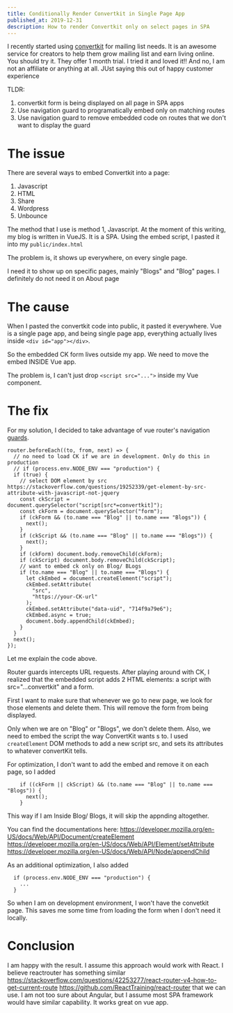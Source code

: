 ```yaml
---
title: Conditionally Render Convertkit in Single Page App
published_at: 2019-12-31
description: How to render Convertkit only on select pages in SPA
---
```


I recently started using [convertkit](https://convertkit.com/) for mailing list needs. It is an awesome service for creators to help them grow mailing list and earn living online. You should try it. They offer 1 month trial. I tried it and loved it!! And no, I am not an affiliate or anything at all. JUst saying this out of happy customer experience

TLDR:
1. convertkit form is being displayed on all page in SPA apps
2. Use navigation guard to programatically embed only on matching routes
3. Use navigation guard to remove embedded code on routes that we don't want to display the guard

# The issue
There are several ways to embed Convertkit into a page:
1. Javascript
2. HTML
3. Share
4. Wordpress
5. Unbounce

The method that I use is method 1, Javascript. At the moment of this writing, my blog is written in VueJS. It is a SPA. Using the embed script, I pasted it into my `public/index.html`

The problem is, it shows up everywhere, on every single page.

I need it to show up on specific pages, mainly "Blogs" and "Blog" pages. I definitely do not need it on About page

# The cause
When I pasted the convertkit code into public, it pasted it everywhere. Vue is a single page app, and being single page app, everything actually lives inside `<div id="app"></div>`.

So the embedded CK form lives outside my app. We need to move the embed INSIDE Vue app.

The problem is, I can't just drop `<script src="...">` inside my Vue component.

# The fix
For my solution, I decided to take advantage of vue router's navigation [guards](https://router.vuejs.org/guide/advanced/navigation-guards.html).

```
router.beforeEach((to, from, next) => {
  // no need to load CK if we are in development. Only do this in production
  // if (process.env.NODE_ENV === "production") {
  if (true) {
    // select DOM element by src https://stackoverflow.com/questions/19252339/get-element-by-src-attribute-with-javascript-not-jquery
    const ckScript = document.querySelector("script[src*=convertkit]");
    const ckForm = document.querySelector("form");
    if (ckForm && (to.name === "Blog" || to.name === "Blogs")) {
      next();
    }
    if (ckScript && (to.name === "Blog" || to.name === "Blogs")) {
      next();
    }
    if (ckForm) document.body.removeChild(ckForm);
    if (ckScript) document.body.removeChild(ckScript);
    // want to embed ck only on Blog/ BLogs
    if (to.name === "Blog" || to.name === "Blogs") {
      let ckEmbed = document.createElement("script");
      ckEmbed.setAttribute(
        "src",
        "https://your-CK-url"
      );
      ckEmbed.setAttribute("data-uid", "714f9a79e6");
      ckEmbed.async = true;
      document.body.appendChild(ckEmbed);
    }
  }
  next();
});
```

Let me explain the code above.

Router guards intercepts URL requests. After playing around with CK, I realized that the embedded script adds 2 HTML elements: a script with src="...convertkit" and a form.

First I want to make sure that whenever we go to new page, we look for those elements and delete them. This will remove the form from being displayed.

Only when we are on "Blog" or "Blogs", we don't delete them. Also, we need to embed the script the way ConvertKit wants s to. I used `createElement` DOM methods to add a new script src, and sets its attributes to whatever convertKit tells.

For optimization, I don't want to add the embed and remove it on each page, so I added
```
    if ((ckForm || ckScript) && (to.name === "Blog" || to.name === "Blogs")) {
      next();
    }
```
This way if I am Inside Blog/ Blogs, it will skip the appnding altogether.

You can find the documentations here:
https://developer.mozilla.org/en-US/docs/Web/API/Document/createElement
https://developer.mozilla.org/en-US/docs/Web/API/Element/setAttribute
https://developer.mozilla.org/en-US/docs/Web/API/Node/appendChild

As an additional optimization, I also added
```
  if (process.env.NODE_ENV === "production") {
    ...
  }
```
So when I am on development environment, I won't have the convetkit page. This saves me some time from loading the form when I don't need it locally.

# Conclusion

I am happy with the result. I assume this approach would work with React. I believe reactrouter has something similar
https://stackoverflow.com/questions/42253277/react-router-v4-how-to-get-current-route
https://github.com/ReactTraining/react-router
that we can use. I am not too sure about Angular, but I assume most SPA framework would have similar capability.
It works great on vue app.

